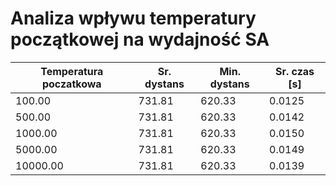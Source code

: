 # Analiza wpływu temperatury początkowej na wydajność SA

| Temperatura poczatkowa | Sr. dystans | Min. dystans | Sr. czas [s] |
| --- | --- | --- | --- |
| 100.00 | 731.81 | 620.33 | 0.0125 |
| 500.00 | 731.81 | 620.33 | 0.0142 |
| 1000.00 | 731.81 | 620.33 | 0.0150 |
| 5000.00 | 731.81 | 620.33 | 0.0149 |
| 10000.00 | 731.81 | 620.33 | 0.0139 |

